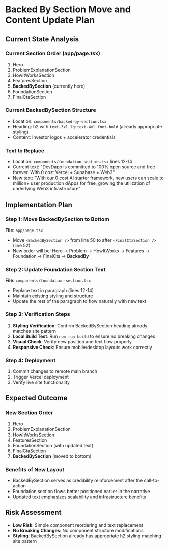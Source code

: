 # Backed By Section Move and Content Update Plan

## Current State Analysis

### Current Section Order (app/page.tsx)
1. Hero
2. ProblemExplanationSection  
3. HowItWorksSection
4. FeaturesSection
5. **BackedBySection** (currently here)
6. FoundationSection
7. FinalCtaSection

### Current BackedBySection Structure
- Location: `components/backed-by-section.tsx`
- Heading: h2 with `text-3xl lg:text-4xl font-bold` (already appropriate styling)
- Content: Investor logos + accelerator credentials

### Text to Replace
- Location: `components/foundation-section.tsx` lines 12-14
- Current text: "DevDapp is committed to 100% open source and free forever. With 0 cost Vercel + Supabase + Web3"
- New text: "With our 0 cost AI starter framework, new users can scale to million+ user production dApps for free, growing the utilization of underlying Web3 infrastructure"

## Implementation Plan

### Step 1: Move BackedBySection to Bottom
**File**: `app/page.tsx`
- Move `<BackedBySection />` from line 50 to after `<FinalCtaSection />` (line 52)
- New order will be: Hero → Problem → HowItWorks → Features → Foundation → FinalCta → **BackedBy**

### Step 2: Update Foundation Section Text  
**File**: `components/foundation-section.tsx`
- Replace text in paragraph (lines 12-14)
- Maintain existing styling and structure
- Update the rest of the paragraph to flow naturally with new text

### Step 3: Verification Steps
1. **Styling Verification**: Confirm BackedBySection heading already matches site pattern
2. **Local Build Test**: Run `npm run build` to ensure no breaking changes
3. **Visual Check**: Verify new position and text flow properly
4. **Responsive Check**: Ensure mobile/desktop layouts work correctly

### Step 4: Deployment
1. Commit changes to remote main branch
2. Trigger Vercel deployment
3. Verify live site functionality

## Expected Outcome

### New Section Order
1. Hero
2. ProblemExplanationSection  
3. HowItWorksSection
4. FeaturesSection
5. FoundationSection (with updated text)
6. FinalCtaSection
7. **BackedBySection** (moved to bottom)

### Benefits of New Layout
- BackedBySection serves as credibility reinforcement after the call-to-action
- Foundation section flows better positioned earlier in the narrative
- Updated text emphasizes scalability and infrastructure benefits

## Risk Assessment
- **Low Risk**: Simple component reordering and text replacement
- **No Breaking Changes**: No component structure modifications
- **Styling**: BackedBySection already has appropriate h2 styling matching site pattern
